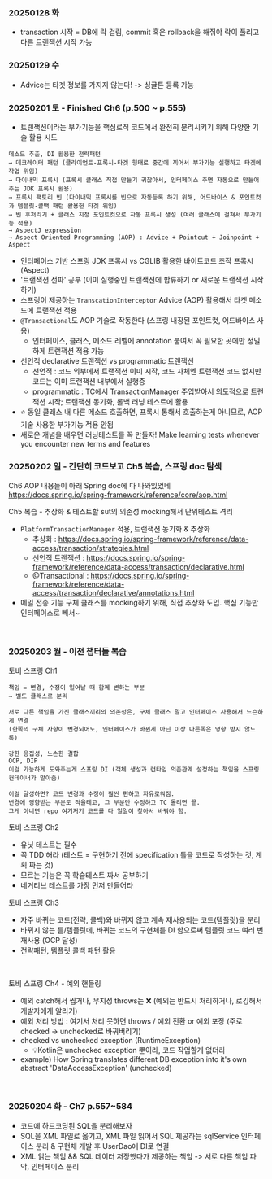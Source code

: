 ### 20250128 화

- transaction 시작 = DB에 락 걸림, commit 혹은 rollback을 해줘야 락이 풀리고 다른 트랜잭션 시작 가능

### 20250129 수

- Advice는 타겟 정보를 가지지 않는다! -> 싱글톤 등록 가능

### 20250201 토 - Finished Ch6 (p.500 ~ p.555)

- 트랜잭션이라는 부가기능을 핵심로직 코드에서 완전히 분리시키기 위해 다양한 기술 활용 시도

```
메소드 추출, DI 활용한 전략패턴 
→ 데코레이터 패턴 (클라이언트-프록시-타겟 형태로 중간에 끼어서 부가기능 실행하고 타겟에 작업 위임) 
→ 다이내믹 프록시 (프록시 클래스 직접 만들기 귀찮아서, 인터페이스 주면 자동으로 만들어주는 JDK 프록시 활용)
→ 프록시 팩토리 빈 (다이내믹 프록시를 빈으로 자동등록 하기 위해, 어드바이스 & 포인트컷과 템플릿-콜백 패턴 활용헌 타겟 위임)
→ 빈 후처리기 + 클래스 지정 포인트컷으로 자동 프록시 생성 (여러 클래스에 걸쳐서 부가기능 적용)
→ AspectJ expression
→ Aspect Oriented Programming (AOP) : Advice + Pointcut + Joinpoint + Aspect
```

- 인터페이스 기반 스프링 JDK 프록시 vs CGLIB 활용한 바이트코드 조작 프록시 (Aspect)
- '트랜잭션 전파' 공부 (이미 실행중인 트랜잭션에 합류하기 or 새로운 트랜잭션 시작하기)
- 스프링이 제공하는 `TranscationInterceptor` Advice (AOP) 활용해서 타겟 메소드에 트랜잭션 적용
- `@Transactional`도 AOP 기술로 작동한다 (스프링 내장된 포인트컷, 어드바이스 사용)
  - 인터페이스, 클래스, 메소드 레벨에 annotation 붙여서 꼭 필요한 곳에만 정밀하게 트랜잭션 적용 가능
- 선언적 declarative 트랜잭션 vs programmatic 트랜잭션
  - 선언적 : 코드 외부에서 트랜잭션 이미 시작, 코드 자체엔 트랜잭션 코드 없지만 코드는 이미 트랜잭션 내부에서 실행중
  - programmatic : TC에서 TransactionManager 주입받아서 의도적으로 트랜잭션 시작; 트랜잭션 동기화, 롤백 러닝 테스트에 활용
- ⭐️ 동일 클래스 내 다른 메소드 호출하면, 프록시 통해서 호출하는게 아니므로, AOP 기술 사용한 부가기능 적용 안됨
- 새로운 개념을 배우면 러닝테스트를 꼭 만들자! Make learning tests whenever you encounter new terms and features

### 20250202 일 - 간단히 코드보고 Ch5 복습, 스프링 doc 탐색

Ch6 AOP 내용들이 아래 Spring doc에 다 나와있었네
https://docs.spring.io/spring-framework/reference/core/aop.html


Ch5 복습 - 추상화 & 테스트할 sut의 의존성 mocking해서 단위테스트 격리

- `PlatformTransactionManager` 적용, 트랜잭션 동기화 & 추상화
  - 추상화 : https://docs.spring.io/spring-framework/reference/data-access/transaction/strategies.html
  - 선언적 트랜잭션 : https://docs.spring.io/spring-framework/reference/data-access/transaction/declarative.html
  - @Transactional : https://docs.spring.io/spring-framework/reference/data-access/transaction/declarative/annotations.html
- 메일 전송 기능 구체 클래스를 mocking하기 위해, 직접 추상화 도입. 핵심 기능만 인터페이스로 빼서~

<br>

### 20250203 월 - 이전 챕터들 복습

토비 스프링 Ch1

```
책임 = 변경, 수정이 일어날 때 함께 변하는 부분
→ 별도 클래스로 분리

서로 다른 책임을 가진 클래스끼리의 의존성은, 구체 클래스 말고 인터페이스 사용해서 느슨하게 연결 
(한쪽의 구체 사항이 변경되어도, 인터페이스가 바뀐게 아닌 이상 다른쪽은 영향 받지 않도록)

강한 응집성, 느슨한 결합
OCP, DIP
이걸 가능하게 도와주는게 스프링 DI (객체 생성과 런타임 의존관계 설정하는 책임을 스프링 컨테이너가 맡아줌)

이걸 달성하면? 코드 변경과 수정이 훨씬 편하고 자유로워짐.
변경에 영향받는 부분도 적을테고, 그 부분만 수정하고 TC 돌리면 끝.
그게 아니면 repo 여기저기 코드를 다 일일이 찾아서 바꿔야 함.
```

토비 스프링 Ch2
- 유닛 테스트는 필수
- 꼭 TDD 해라 (테스트 = 구현하기 전에 specification 틀을 코드로 작성하는 것, 계획 짜는 것)
- 모르는 기능은 꼭 학습테스트 짜서 공부하기
- 네거티브 테스트를 가장 먼저 만들어라

토비 스프링 Ch3
- 자주 바뀌는 코드(전략, 콜백)와 바뀌지 않고 계속 재사용되는 코드(템플릿)을 분리
- 바뀌지 않는 틀/템플릿에, 바뀌는 코드의 구현체를 DI 함으로써 템플릿 코드 여러 번 재사용 (OCP 달성)
- 전략패턴, 템플릿 콜백 패턴 활용

<br>

토비 스프링 Ch4 - 예외 핸들링
- 예외 catch해서 씹거나, 무지성 throws는 ❌ (예외는 반드시 처리하거나, 로깅해서 개발자에게 알리기)
- 예외 처리 방법 : 여기서 처리 못하면 throws / 예외 전환 or 예외 포장 (주로 checked -> unchecked로 바꿔버리기)
- checked vs unchecked exception (RuntimeException)
  - 💡Kotlin은 unchecked exception 뿐이라, 코드 작업할게 없더라
- example) How Spring translates different DB exception into it's own abstract 'DataAccessException' (unchecked)

<br>

### 20250204 화 - Ch7 p.557~584

- 코드에 하드코딩된 SQL을 분리해보자
- SQL을 XML 파일로 옮기고, XML 파일 읽어서 SQL 제공하는 sqlService 인터페이스 분리 & 구현체 개발 후 UserDao에 DI로 연결
- XML 읽는 책임 && SQL 데이터 저장했다가 제공하는 책임 -> 서로 다른 책임 파악, 인터페이스 분리